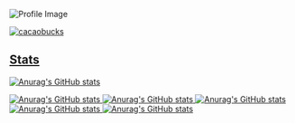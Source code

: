 ![Profile Image](https://github.com/cacaobucks/cacaobucks/blob/main/githubPFhead.png?raw=true)


<p align="left">
  <a href="https://github.com/cacaobucks/cacaobucks/">
    <img src="https://komarev.com/ghpvc/?username=cacaobucks" alt="cacaobucks" />
</p>

## Stats
![Anurag's GitHub stats](https://github-readme-stats.vercel.app/api?username=cacaobucks&show_icons=true&theme=synthwave)


![Anurag's GitHub stats](http://github-profile-summary-cards.vercel.app/api/cards/profile-details?username=cacaobucks&theme=synthwave)
![Anurag's GitHub stats](http://github-profile-summary-cards.vercel.app/api/cards/repos-per-language?username=cacaobucks&theme=synthwave)
![Anurag's GitHub stats](http://github-profile-summary-cards.vercel.app/api/cards/most-commit-language?username=cacaobucks&theme=synthwave)
![Anurag's GitHub stats](http://github-profile-summary-cards.vercel.app/api/cards/stats?username=cacaobucks&theme=synthwave)
![Anurag's GitHub stats](http://github-profile-summary-cards.vercel.app/api/cards/productive-time?username=cacaobucks&theme=synthwave&utcOffset=8)
